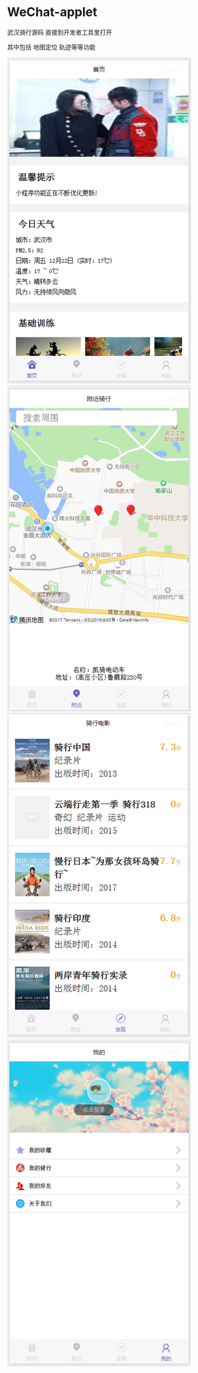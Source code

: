 # WeChat-applet

武汉骑行源码 直接到开发者工具里打开

其中包括 地图定位 轨迹等等功能


![image](https://github.com/pk110/WeChat-applet/blob/master/images/myindex.png)
![image](https://github.com/pk110/WeChat-applet/blob/master/images/mymap.png)
![image](https://github.com/pk110/WeChat-applet/blob/master/images/moviesList.png)
![image](https://github.com/pk110/WeChat-applet/blob/master/images/myme.png)
